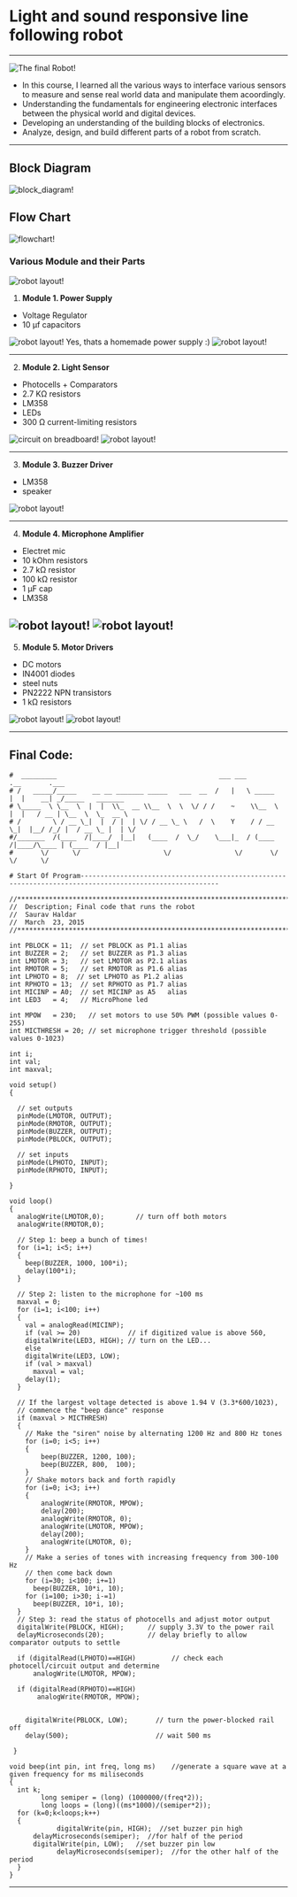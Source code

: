 # Light and sound responsive line following robot

---

![The final Robot!](img/robot1.jpg "The final robot")

<ul>

  <li>In this course, I learned all the various ways to interface various sensors to measure and sense real world data and manipulate them acoordingly.</li>
  <li>Understanding the fundamentals for engineering electronic interfaces between the physical world and digital devices. </li>
  <li>Developing an understanding of the building blocks of electronics. </li>
  <li>Analyze, design, and build different parts of a robot from scratch. </li>
  
  
</ul>  
  

---

## Block Diagram

![block_diagram!](img2/block_diagram.png "block_diagram")

## Flow Chart

![flowchart!](img2/flowchart.png "flowchart")





### Various Module and their Parts


![robot layout!](img2/robot_layout.jpg "robot_layout")





1. **Module 1. Power Supply**
<ul>
  <li>Voltage Regulator</li>
  <li>10 μf capacitors</li>
</ul>

![robot layout!](img/power_supply.jpg "robot_layout")
Yes, thats a homemade power supply :)
![robot layout!](img2/voltrage_regulator.png "robot_layout")

---
2. **Module 2. Light Sensor**
<ul>
  <li>Photocells + Comparators</li>
  <li>2.7 KΩ resistors</li>
  <li>LM358</li>
  <li>LEDs</li>
  <li>300 Ω current-limiting resistors</li>
</ul>

![circuit on breadboard!](img/circuit_on_breadboard.jpg "circuit on breadboard")
![robot layout!](img2/photocells.png "robot_layout")

---
3. **Module 3. Buzzer Driver**
<ul>
<li>LM358</li>
<li>speaker</li>
  </ul>
  
![robot layout!](img2/speaker.png "robot_layout")

---
4. **Module 4. Microphone Amplifier**
 <ul>
<li>Electret mic</li>
<li>10 kOhm resistors</li>
<li>2.7 kΩ resistor</li>
<li>100 kΩ resistor</li>
<li>1 μF cap</li>
<li>LM358</li>
  </ul>
  
![robot layout!](img/Microphone.jpg "robot_layout")
![robot layout!](img2/microphone.png "robot_layout")
---
5. **Module 5. Motor Drivers**
 <ul>
 <li>DC motors</li>
<li>IN4001 diodes</li>
<li>steel nuts</li>
<li>PN2222 NPN transistors</li>
<li>1 kΩ resistors</li>
  </ul>

![robot layout!](img/motor_interface.jpg "robot_layout")
![robot layout!](img2/motor_driver.png "robot_layout")

---
## Final Code:


    #  _________                                         ___ ___          .__       .___                
    # /   _____/_____    __ __ _______ _____   ___  __  /   |   \ _____   |  |    __| _/_____   _______ 
    # \_____  \ \__  \  |  |  \\_  __ \\__  \  \  \/ / /    ~    \\__  \  |  |   / __ | \__  \  \_  __ \
    # /        \ / __ \_|  |  / |  | \/ / __ \_ \   /  \    Y    / / __ \_|  |__/ /_/ |  / __ \_ |  | \/
    #/_______  /(____  /|____/  |__|   (____  /  \_/    \___|_  / (____  /|____/\____ | (____  / |__|   
    #       \/      \/                     \/                \/       \/            \/      \/         

    # Start Of Program---------------------------------------------------------------------------------------------------------
  
    //***************************************************************************************
    //  Description; Final code that runs the robot
    //  Saurav Haldar
    //  March  23, 2015
    //***************************************************************************************

    int PBLOCK = 11;  // set PBLOCK as P1.1 alias
    int BUZZER = 2;   // set BUZZER as P1.3 alias
    int LMOTOR = 3;   // set LMOTOR as P2.1 alias
    int RMOTOR = 5;   // set RMOTOR as P1.6 alias
    int LPHOTO = 8;  // set LPHOTO as P1.2 alias
    int RPHOTO = 13;  // set RPHOTO as P1.7 alias
    int MICINP = A0;  // set MICINP as A5   alias
    int LED3   = 4;   // MicroPhone led 

    int MPOW   = 230;   // set motors to use 50% PWM (possible values 0-255)
    int MICTHRESH = 20; // set microphone trigger threshold (possible values 0-1023)

    int i;
    int val;
    int maxval;

    void setup()
    {  

      // set outputs
      pinMode(LMOTOR, OUTPUT);
      pinMode(RMOTOR, OUTPUT);
      pinMode(BUZZER, OUTPUT);
      pinMode(PBLOCK, OUTPUT);

      // set inputs
      pinMode(LPHOTO, INPUT);
      pinMode(RPHOTO, INPUT);

    }

    void loop()
    {
      analogWrite(LMOTOR,0);        // turn off both motors 
      analogWrite(RMOTOR,0);

      // Step 1: beep a bunch of times!
      for (i=1; i<5; i++)
      {
        beep(BUZZER, 1000, 100*i);
        delay(100*i);
      }

      // Step 2: listen to the microphone for ~100 ms
      maxval = 0;
      for (i=1; i<100; i++)
      {
        val = analogRead(MICINP);
        if (val >= 20)            // if digitized value is above 560,
        digitalWrite(LED3, HIGH); // turn on the LED...
        else
        digitalWrite(LED3, LOW); 
        if (val > maxval)
          maxval = val;
        delay(1);
      }

      // If the largest voltage detected is above 1.94 V (3.3*600/1023),
      // commence the "beep dance" response
      if (maxval > MICTHRESH)
      {
        // Make the "siren" noise by alternating 1200 Hz and 800 Hz tones
        for (i=0; i<5; i++)
        {
            beep(BUZZER, 1200, 100);
            beep(BUZZER, 800,  100);
        }
        // Shake motors back and forth rapidly
        for (i=0; i<3; i++)
        {
            analogWrite(RMOTOR, MPOW);
            delay(200);
            analogWrite(RMOTOR, 0);
            analogWrite(LMOTOR, MPOW);
            delay(200);
            analogWrite(LMOTOR, 0);
        }
        // Make a series of tones with increasing frequency from 300-100 Hz
        // then come back down
        for (i=30; i<100; i+=1)
          beep(BUZZER, 10*i, 10);
        for (i=100; i>30; i-=1)
          beep(BUZZER, 10*i, 10);
      } 
      // Step 3: read the status of photocells and adjust motor output
      digitalWrite(PBLOCK, HIGH);      // supply 3.3V to the power rail
      delayMicroseconds(20);           // delay briefly to allow comparator outputs to settle

      if (digitalRead(LPHOTO)==HIGH)         // check each photocell/circuit output and determine
          analogWrite(LMOTOR, MPOW);

      if (digitalRead(RPHOTO)==HIGH)  
           analogWrite(RMOTOR, MPOW);


        digitalWrite(PBLOCK, LOW);       // turn the power-blocked rail off
        delay(500);                      // wait 500 ms

     }

    void beep(int pin, int freq, long ms)    //generate a square wave at a given frequency for ms miliseconds
    {
      int k;
            long semiper = (long) (1000000/(freq*2));
            long loops = (long)((ms*1000)/(semiper*2));
      for (k=0;k<loops;k++)
      {
                digitalWrite(pin, HIGH);  //set buzzer pin high
          delayMicroseconds(semiper);  //for half of the period
          digitalWrite(pin, LOW);   //set buzzer pin low
                delayMicroseconds(semiper);  //for the other half of the period
      }
    }


---
